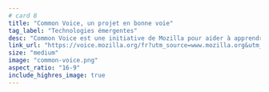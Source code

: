 ```yaml
---
# card 8
title: "Common Voice, un projet en bonne voie"
tag_label: "Technologies émergentes"
desc: "Common Voice est une initiative de Mozilla pour aider à apprendre aux machines comment les humains parlent vraiment."
link_url: "https://voice.mozilla.org/fr?utm_source=www.mozilla.org&utm_medium=referral&utm_campaign=homepage&utm_content=card"
size: "medium"
image: "common-voice.png"
aspect_ratio: "16-9"
include_highres_image: true
---
```

